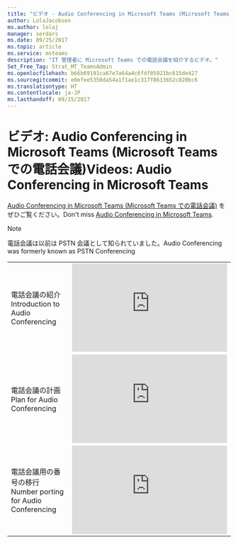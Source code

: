 ```yaml
---
title: "ビデオ - Audio Conferencing in Microsoft Teams (Microsoft Teams での電話会議)"
author: LolaJacobsen
ms.author: lolaj
manager: serdars
ms.date: 09/25/2017
ms.topic: article
ms.service: msteams
description: "IT 管理者に Microsoft Teams での電話会議を紹介するビデオ。"
Set_Free_Tag: Strat_MT_TeamsAdmin
ms.openlocfilehash: b66b69191ca67e7a64a4c6fdf85921bc615de427
ms.sourcegitcommit: e0efee5350da54a1f1ae1c317f8613652c820bc6
ms.translationtype: HT
ms.contentlocale: ja-JP
ms.lasthandoff: 09/25/2017
---
```

<a name="videos-audio-conferencing-in-microsoft-teams"></a><span data-ttu-id="7b747-103">ビデオ: Audio Conferencing in Microsoft Teams (Microsoft Teams での電話会議)</span><span class="sxs-lookup"><span data-stu-id="7b747-103">Videos: Audio Conferencing in Microsoft Teams</span></span>
=============================================

<span data-ttu-id="7b747-104">[Audio Conferencing in Microsoft Teams (Microsoft Teams での電話会議)](audio-conferencing.md) をぜひご覧ください。</span><span class="sxs-lookup"><span data-stu-id="7b747-104">Don't miss [Audio Conferencing in Microsoft Teams](audio-conferencing.md).</span></span>

> [!NOTE]
> <span data-ttu-id="7b747-105">電話会議は以前は PSTN 会議として知られていました。</span><span class="sxs-lookup"><span data-stu-id="7b747-105">Audio Conferencing was formerly known as PSTN Conferencing</span></span>


|  |  |
|---------|---------|
| <span data-ttu-id="7b747-106">電話会議の紹介</span><span class="sxs-lookup"><span data-stu-id="7b747-106">Introduction to Audio Conferencing</span></span>   | <iframe width="350" height="200" src="https://www.youtube.com/embed/AGPvaW4Vg0o" frameborder="0" allowfullscreen></iframe>   |
| <span data-ttu-id="7b747-107">電話会議の計画</span><span class="sxs-lookup"><span data-stu-id="7b747-107">Plan for Audio Conferencing</span></span>  | <iframe width="350" height="200" src="https://www.youtube.com/embed/AWbuvcWcYIc" frameborder="0" allowfullscreen></iframe>   |
| <span data-ttu-id="7b747-108">電話会議用の番号の移行</span><span class="sxs-lookup"><span data-stu-id="7b747-108">Number porting for Audio Conferencing</span></span> | <iframe width="350" height="200" src="https://www.youtube.com/embed/5k0C21KAsns" frameborder="0" allowfullscreen></iframe>  |


